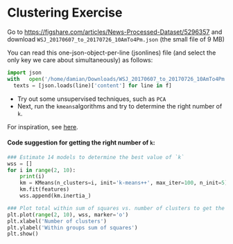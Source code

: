 # Clustering Exercise

Go to
https://figshare.com/articles/News-Processed-Dataset/5296357 and download `WSJ_20170607_to_20170726_10AmTo4Pm.json` (the small file of 9 MB)

You can read this one-json-object-per-line (jsonlines) file (and select the only key we care about simultaneously) as follows:

```python
import json
with   open('/home/damian/Downloads/WSJ_20170607_to_20170726_10AmTo4Pm.json', encoding="utf-8") as f:
  texts = [json.loads(line)['content'] for line in f]
```


- Try out some unsupervised techniques, such as `PCA`
- Next, run the `kmeans`algorithms and try to determine the right number of `k`.   

For inspiration, see [here](pca_svd_kmeans.ipynb).

#### Code suggestion for getting the right number of `k`:

```python
### Estimate 14 models to determine the best value of `k`
wss = []
for i in range(2, 10):
    print(i)
    km = KMeans(n_clusters=i, init='k-means++', max_iter=100, n_init=5)
    km.fit(features)
    wss.append(km.inertia_)

### Plot total within sum of squares vs. number of clusters to get the elbow plot
plt.plot(range(2, 10), wss, marker='o')
plt.xlabel('Number of clusters')
plt.ylabel('Within groups sum of squares')
plt.show()
```
